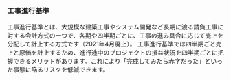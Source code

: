### 工事進行基準
工事進行基準とは、大規模な建築工事やシステム開発など長期に渡る請負工事に対する会計方式の一つで、各期や四半期ごとに、工事の進み具合に応じて売上を分配して計上する方式です（2021年4月廃止）。
工事進行基準では四半期ごと売上と原価を計上するため、進行途中のプロジェクトの損益状況を四半期ごとに把握できるメリットがあります。これにより「完成してみたら赤字だった」といった事態に陥るリスクを低減できます。